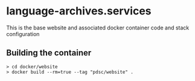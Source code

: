# language-archives.services

This is the base website and associated docker container code and stack configuration

## Building the container

```
> cd docker/website
> docker build --rm=true --tag "pdsc/website" .
```
